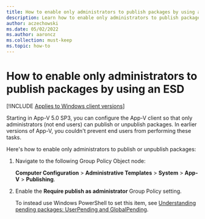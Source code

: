 ```yaml
---
title: How to enable only administrators to publish packages by using an ESD
description: Learn how to enable only administrators to publish packages by bsing an electronic software delivery (ESD).
author: aczechowski
ms.date: 05/02/2022
ms.author: aaroncz
ms.collection: must-keep
ms.topic: how-to
---
```


# How to enable only administrators to publish packages by using an ESD

[!INCLUDE [Applies to Windows client versions](../includes/applies-to-windows-client-versions.md)]

Starting in App-V 5.0 SP3, you can configure the App-V client so that only administrators (not end users) can publish or unpublish packages. In earlier versions of App-V, you couldn't prevent end users from performing these tasks.

Here's how to enable only administrators to publish or unpublish packages:

1. Navigate to the following Group Policy Object node:

    **Computer Configuration** > **Administrative Templates** > **System** > **App-V** > **Publishing**.

2. Enable the **Require publish as administrator** Group Policy setting.

    To instead use Windows PowerShell to set this item, see [Understanding pending packages: UserPending and GlobalPending](appv-manage-appv-packages-running-on-a-stand-alone-computer-with-powershell.md#about-pending-packages-userpending-and-globalpending).




